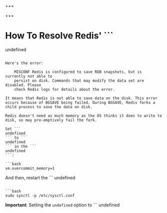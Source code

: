 
+++

+++
# How To Resolve Redis' ```
undefined
``` Error

Here's the error:

    MISCONF Redis is configured to save RDB snapshots, but is currently not able to
    persist on disk. Commands that may modify the data set are disabled. Please
    check Redis logs for details about the error.

It means that Redis is not able to save data on the disk. This error occurs because of BGSAVE being failed. During BGSAVE, Redis forks a child process to save the data on disk.

Redis doesn't need as much memory as the OS thinks it does to write to disk, so may pre-emptively fail the fork.

Set ```
undefined
``` to ```
undefined
``` in the ```
undefined
```:

```bash 
vm.overcommit_memory=1
```

And then, restart the ```
undefined
``` process:

```bash 
sudo sysctl -p /etc/sysctl.conf
```

**Important**: Setting the ```
undefined
``` option to ```
undefined
``` in Redis **doesn't**solve the problem, it just ignores it.

